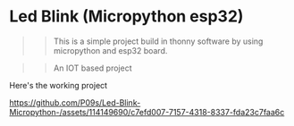 # Led Blink (Micropython esp32)

 >> This is a simple project build in thonny software by using micropython and esp32 board.

 >> An IOT based project

Here's the working project

https://github.com/P09s/Led-Blink-Micropython-/assets/114149690/c7efd007-7157-4318-8337-fda23c7faa6c

